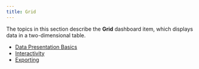 ```yaml
---
title: Grid
---
```

The topics in this section describe the **Grid** dashboard item, which displays data in a two-dimensional table.
* [Data Presentation Basics](../../../../dashboard-for-web/articles/web-dashboard-viewer-mode/dashboard-items/grid/data-presentation-basics.md)
* [Interactivity](../../../../dashboard-for-web/articles/web-dashboard-viewer-mode/dashboard-items/grid/interactivity.md)
* [Exporting](../../../../dashboard-for-web/articles/web-dashboard-viewer-mode/dashboard-items/grid/exporting.md)